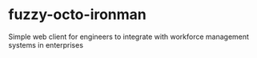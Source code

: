 fuzzy-octo-ironman
==================

Simple web client for engineers to integrate with workforce management systems in enterprises
